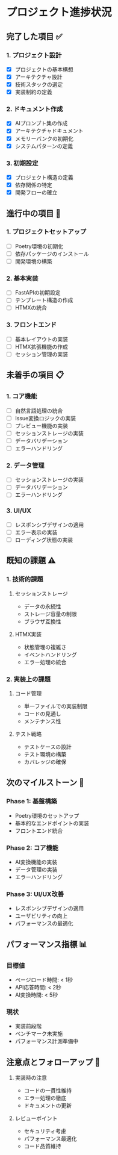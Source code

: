 # プロジェクト進捗状況

## 完了した項目 ✅

### 1. プロジェクト設計
- [x] プロジェクトの基本構想
- [x] アーキテクチャ設計
- [x] 技術スタックの選定
- [x] 実装制約の定義

### 2. ドキュメント作成
- [x] AIプロンプト集の作成
- [x] アーキテクチャドキュメント
- [x] メモリーバンクの初期化
- [x] システムパターンの定義

### 3. 初期設定
- [x] プロジェクト構造の定義
- [x] 依存関係の特定
- [x] 開発フローの確立

## 進行中の項目 🚧

### 1. プロジェクトセットアップ
- [ ] Poetry環境の初期化
- [ ] 依存パッケージのインストール
- [ ] 開発環境の構築

### 2. 基本実装
- [ ] FastAPIの初期設定
- [ ] テンプレート構造の作成
- [ ] HTMXの統合

### 3. フロントエンド
- [ ] 基本レイアウトの実装
- [ ] HTMX拡張機能の作成
- [ ] セッション管理の実装

## 未着手の項目 📋

### 1. コア機能
- [ ] 自然言語処理の統合
- [ ] Issue変換ロジックの実装
- [ ] プレビュー機能の実装
- [ ] セッションストレージの実装
- [ ] データバリデーション
- [ ] エラーハンドリング

### 2. データ管理
- [ ] セッションストレージの実装
- [ ] データバリデーション
- [ ] エラーハンドリング

### 3. UI/UX
- [ ] レスポンシブデザインの適用
- [ ] エラー表示の実装
- [ ] ローディング状態の実装

## 既知の課題 ⚠️

### 1. 技術的課題
1. セッションストレージ
   - データの永続性
   - ストレージ容量の制限
   - ブラウザ互換性

2. HTMX実装
   - 状態管理の複雑さ
   - イベントハンドリング
   - エラー処理の統合

### 2. 実装上の課題
1. コード管理
   - 単一ファイルでの実装制限
   - コードの見通し
   - メンテナンス性

2. テスト戦略
   - テストケースの設計
   - テスト環境の構築
   - カバレッジの確保

## 次のマイルストーン 🎯

### Phase 1: 基盤構築
- Poetry環境のセットアップ
- 基本的なエンドポイントの実装
- フロントエンド統合

### Phase 2: コア機能
- AI変換機能の実装
- データ管理の実装
- エラーハンドリング

### Phase 3: UI/UX改善
- レスポンシブデザインの適用
- ユーザビリティの向上
- パフォーマンスの最適化

## パフォーマンス指標 📊

### 目標値
- ページロード時間: < 1秒
- API応答時間: < 2秒
- AI変換時間: < 5秒

### 現状
- 実装前段階
- ベンチマーク未実施
- パフォーマンス計測準備中

## 注意点とフォローアップ 📝

1. 実装時の注意
   - コードの一貫性維持
   - エラー処理の徹底
   - ドキュメントの更新

2. レビューポイント
   - セキュリティ考慮
   - パフォーマンス最適化
   - コード品質維持